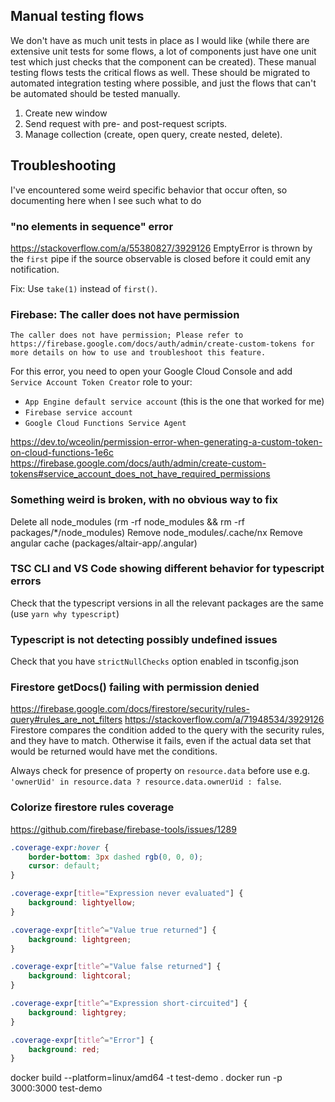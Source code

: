 ## Manual testing flows
We don't have as much unit tests in place as I would like (while there are extensive unit tests for some flows, a lot of components just have one unit test which just checks that the component can be created). These manual testing flows tests the critical flows as well. These should be migrated to automated integration testing where possible, and just the flows that can't be automated should be tested manually.

1. Create new window
1. Send request with pre- and post-request scripts.
1. Manage collection (create, open query, create nested, delete).


## Troubleshooting

I've encountered some weird specific behavior that occur often, so documenting here when I see such what to do

### "no elements in sequence" error

https://stackoverflow.com/a/55380827/3929126
EmptyError is thrown by the `first` pipe if the source observable is closed before it could emit any notification.

Fix: Use `take(1)` instead of `first()`.


### Firebase: The caller does not have permission
`The caller does not have permission; Please refer to https://firebase.google.com/docs/auth/admin/create-custom-tokens for more details on how to use and troubleshoot this feature.`

For this error, you need to open your Google Cloud Console and add `Service Account Token Creator` role to your:
- `App Engine default service account` (this is the one that worked for me)
- `Firebase service account`
- `Google Cloud Functions Service Agent`

https://dev.to/wceolin/permission-error-when-generating-a-custom-token-on-cloud-functions-1e6c
https://firebase.google.com/docs/auth/admin/create-custom-tokens#service_account_does_not_have_required_permissions

### Something weird is broken, with no obvious way to fix
Delete all node_modules (rm -rf node_modules && rm -rf packages/*/node_modules)
Remove node_modules/.cache/nx
Remove angular cache (packages/altair-app/.angular)

### TSC CLI and VS Code showing different behavior for typescript errors
Check that the typescript versions in all the relevant packages are the same (use `yarn why typescript`)

### Typescript is not detecting possibly undefined issues
Check that you have `strictNullChecks` option enabled in tsconfig.json

### Firestore getDocs() failing with permission denied
https://firebase.google.com/docs/firestore/security/rules-query#rules_are_not_filters
https://stackoverflow.com/a/71948534/3929126
Firestore compares the condition added to the query with the security rules, and they have to match. Otherwise it fails, even if the actual data set that would be returned would have met the conditions.

Always check for presence of property on `resource.data` before use e.g. `'ownerUid' in resource.data ? resource.data.ownerUid : false`.

### Colorize firestore rules coverage
https://github.com/firebase/firebase-tools/issues/1289
```css
.coverage-expr:hover {
    border-bottom: 3px dashed rgb(0, 0, 0);
    cursor: default;
}

.coverage-expr[title="Expression never evaluated"] {
    background: lightyellow;
}

.coverage-expr[title^="Value true returned"] {
    background: lightgreen;
}

.coverage-expr[title^="Value false returned"] {
    background: lightcoral;
}

.coverage-expr[title^="Expression short-circuited"] {
    background: lightgrey;
}

.coverage-expr[title^="Error"] {
    background: red;
}
```

docker build  --platform=linux/amd64 -t test-demo .
docker run -p 3000:3000 test-demo